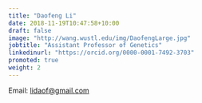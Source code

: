 ```yaml
---
title: "Daofeng Li"
date: 2018-11-19T10:47:58+10:00
draft: false
image: "http://wang.wustl.edu/img/DaofengLarge.jpg"
jobtitle: "Assistant Professor of Genetics"
linkedinurl: "https://orcid.org/0000-0001-7492-3703"
promoted: true
weight: 2
---
```


Email: lidaof@gmail.com